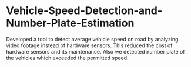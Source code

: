 # Vehicle-Speed-Detection-and-Number-Plate-Estimation

Developed a tool to detect average vehicle speed on road by analyzing video footage instead of hardware sensors. This reduced the cost of hardware sensors and its maintenance. Also we detected number plate of the vehicles which exceeded the permitted speed.
